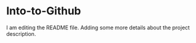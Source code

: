 # Into-to-Github
I am editing the README file. Adding some more details about the project description.
